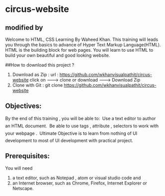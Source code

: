 # circus-website 
## modified by 
Welcome to HTML, CSS Learning By Waheed Khan. This training will leads you through the basics to advance of Hyper Text Markup Language(HTML).
HTML is the building block for web pages. You will learn to use HTML to build your own beautiful and good looking  website.

##How to download this project ?
1. Download as Zip :
    url : https://github.com/wkhanvisualpathit/circus-website
    click on ---> clone or download ---> Download Zip
2. Clone with Git :
      git clone https://github.com/wkhanvisualpathit/circus-website

## Objectives:
By the end of this training , you will be able to:
 Use a text editor to author an HTML document.
 Be able to use tags , attribute , selectors to work with your webpage .
 Ultimate Objective is to learn from nothing of UI development to most of UI development with practical project.

## Prerequisites:
You will need
1. a text editor, such as Notepad , atom or visual studio code and
2. an Internet browser, such as Chrome, Firefox, Internet Explorer or Netscape.
